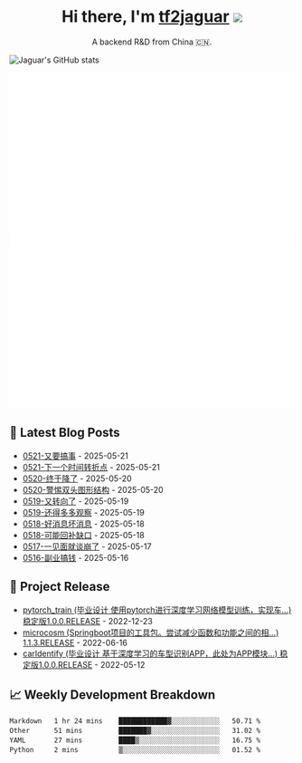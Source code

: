 <h1 align="center">Hi there, I'm <a href="https://tf2jaguar.github.io/" target="_blank">tf2jaguar</a> <img
src="https://github.com/blackcater/blackcater/raw/main/images/Hi.gif" height="32" /></h1>

<p align="center">A backend R&D from China 🇨🇳.</p>

<!-- github_readme_stats starts -->
![Jaguar's GitHub stats](https://github-readme-stats.vercel.app/api?username=tf2jaguar&count_private=true&show_icons=true&bg_color=30,e96443,904e95&icon_color=fff&&title_color=fff&text_color=fff)
<!-- github_readme_stats ends -->

<!-- custom_generate_github_stats starts -->
![](https://raw.githubusercontent.com/tf2jaguar/tf2jaguar/main/generated/overview.svg)
![](https://raw.githubusercontent.com/tf2jaguar/tf2jaguar/main/generated/languages.svg)
<!-- custom_generate_github_stats ends -->

## 📝 Latest Blog Posts

<!-- recent_blogs starts -->
* <a href='https://tf2jaguar.github.io/mbd-0521.html' target='_blank'>0521-又要搞事</a> - 2025-05-21
* <a href='https://tf2jaguar.github.io/dbhzt-0521.html' target='_blank'>0521-下一个时间转折点</a> - 2025-05-21
* <a href='https://tf2jaguar.github.io/mbd-0520.html' target='_blank'>0520-终于降了</a> - 2025-05-20
* <a href='https://tf2jaguar.github.io/dbhzt-0520.html' target='_blank'>0520-警惕双头图形结构</a> - 2025-05-20
* <a href='https://tf2jaguar.github.io/mbd-0519.html' target='_blank'>0519-又转向了</a> - 2025-05-19
* <a href='https://tf2jaguar.github.io/dbhzt-0519.html' target='_blank'>0519-还得多多观察</a> - 2025-05-19
* <a href='https://tf2jaguar.github.io/mbd-0518.html' target='_blank'>0518-好消息坏消息</a> - 2025-05-18
* <a href='https://tf2jaguar.github.io/dbhzt-0518.html' target='_blank'>0518-可能回补缺口</a> - 2025-05-18
* <a href='https://tf2jaguar.github.io/mbd-0517.html' target='_blank'>0517-一见面就谈崩了</a> - 2025-05-17
* <a href='https://tf2jaguar.github.io/mbd-0516.html' target='_blank'>0516-副业搞钱</a> - 2025-05-16
<!-- recent_blogs ends -->

## 🎯 Project Release

<!-- github_recent_releases starts -->
* <a href='https://github.com/tf2jaguar/pytorch_train/releases/tag/1.0.0.RELEASE' target='_blank'>pytorch_train (毕业设计 使用pytorch进行深度学习网络模型训练，实现车...) 稳定版1.0.0.RELEASE</a> - 2022-12-23
* <a href='https://github.com/tf2jaguar/microcosm/releases/tag/1.1.3.RELEASE' target='_blank'>microcosm (Springboot项目的工具包。尝试减少函数和功能之间的相...) 1.1.3.RELEASE</a> - 2022-06-16
* <a href='https://github.com/tf2jaguar/carIdentify/releases/tag/1.0.0.RELEASE' target='_blank'>carIdentify (毕业设计 基于深度学习的车型识别APP，此处为APP模块...) 稳定版1.0.0.RELEASE</a> - 2022-05-12
<!-- github_recent_releases ends -->

## 📈 Weekly Development Breakdown

<!--START_SECTION:waka-->

```txt
Markdown   1 hr 24 mins    ████████████▓░░░░░░░░░░░░   50.71 %
Other      51 mins         ███████▓░░░░░░░░░░░░░░░░░   31.02 %
YAML       27 mins         ████▒░░░░░░░░░░░░░░░░░░░░   16.75 %
Python     2 mins          ▒░░░░░░░░░░░░░░░░░░░░░░░░   01.52 %
```

<!--END_SECTION:waka-->
